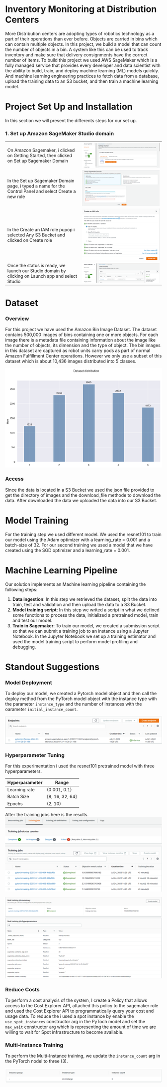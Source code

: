 # Inventory Monitoring at Distribution Centers
More Distribution centers are adopting types of robotics technology as a part of their operations than ever before. Objects are carried in bins which can contain multiple objects. In this project, we build a model that can count the number of objects in a bin. A system like this can be used to track inventory and make sure that delivery consignments have the correct number of items. To build this project we used AWS SageMaker which is a fully managed service that provides every developer and data scientist with the ability to build, train, and deploy machine learning (ML) models quickly. And machine learning engineering practices to fetch data from a database, upload the training data to an S3 bucket, and then train a machine learning model. 

# Project Set Up and Installation
In this section we will present the differents steps for our set up.
### 1. Set up Amazon SageMaker Studio domain

|   |  |
| ------------- | ------------- |
| On Amazon Sagemaker, i clicked on Getting Started, then clicked on Set up Sagemaker Domain  | ![This is an image](https://github.com/PedroToto/Inventory-Monitoring-at-Distribution-Center/blob/main/image/Set%20up%20Amazon%20SageMaker%20Studio%20domain1.png)  |
| In the Set up Sagemaker Domain page, i typed a name for the Control Panel and select Create a new role  | ![This is an image](https://github.com/PedroToto/Inventory-Monitoring-at-Distribution-Center/blob/main/image/Set%20up%20Amazon%20SageMaker%20Studio%20domain2.png)  |
| In the Create an IAM role pupop i selected Any S3 Bucket and clicked on Create role | ![This is an image](https://github.com/PedroToto/Inventory-Monitoring-at-Distribution-Center/blob/main/image/Set%20up%20Amazon%20SageMaker%20Studio%20domain3.png) |
| Once the status is ready, we launch our Studio domain by clicking on Launch app and select Studio | ![This is an image](https://github.com/PedroToto/Inventory-Monitoring-at-Distribution-Center/blob/main/image/Set%20up%20Amazon%20SageMaker%20Studio%20domain4.png) |

# Dataset

### Overview
For this project we have used the Amazon Bin Image Dataset. The dataset contains 500,000 images of bins containing one or more objects. For each image there is a metadata file containing information about the image like the number of objects, its dimension and the type of object. The bin images in this dataset are captured as robot units carry pods as part of normal Amazon Fulfillment Center operations. However we only use a subset of this dataset which is about 10,436 images distributed into 5 classes.

![This is an image](https://github.com/PedroToto/Inventory-Monitoring-at-Distribution-Center/blob/main/image/data_distribution.png)

### Access
Since the data is located in a S3 Bucket we used the json file provided to get the directory of images and the download_file methode to download the data. After downloaded the data we uploaded the data into our S3 Bucket.

# Model Training
For the training step we used different model. We used the resnet101 to train our model using the Adam optimizer with a learning_rate = 0.001 and a batch-size of 32. For our second training we used a model that we have created using the SGD optimizer and a learning_rate = 0.001.

# Machine Learning Pipeline
Our solution implements an Machine learning pipeline containing the following steps:
1. **Data ingestion**: In this step we retrieved the dataset, split the data into train, test and validation and then upload the data to a S3 Bucket.
2. **Model training script**: In this step we writed a script in what we defined some functions to process the data, initialized a pretrained model, train and test our model.
3. **Train in Sagemaker**: To train our model, we created a submission script so that we can submit a training job to an instance using a Jupyter Notebook. In the Jupyter Notebook we set up a training estimator and used the model training script to perform model profiling and debugging.

# Standout Suggestions

### Model Deployment
To deploy our model, we created a Pytorch model object and then call the deploy method from the PyTorch model object with the instance type with the parameter `instance_type` and the number of instances with the oarameter `initial_instance_count`.

![This is an image](https://github.com/PedroToto/Inventory-Monitoring-at-Distribution-Center/blob/main/image/endpoint.png)

### Hyperparameter Tuning
For this experimentation i used the resnet101 pretrained model with three hyperparameters.

| Hyperparameter | Range |
| -------------- | ----- |
| Learning rate  | (0.001, 0.1) |
| Batch Size     | [8, 16, 32, 64] |
| Epochs         | (2, 10) |

After the training jobs here is the results.
![This is an image](https://github.com/PedroToto/Inventory-Monitoring-at-Distribution-Center/blob/main/image/hyperparameter_tuning.png)

![This is an image](https://github.com/PedroToto/Inventory-Monitoring-at-Distribution-Center/blob/main/image/best_model.png)

### Reduce Costs
To perform a cost analysis of the system, I create a Policy that allows access to the Cost Explorer API, attached this policy to the sagemaker role and used the Cost Explorer API to programmatically query your cost and usage data. To reduce the i used a spot instance by enable the `use_spot_instances` constructor arg in the PyToch model and set the `max_wait` constructor arg which is representing the amount of time we are willing to wait for Spot infrastructure to become available. 

### Multi-Instance Training
To perform the Multi-Instance training, we update the `instance_count` arg in the PyTorch nodel to three (3).

![This is an image](https://github.com/PedroToto/Inventory-Monitoring-at-Distribution-Center/blob/main/image/instance_count.png)
